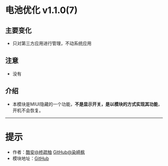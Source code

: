 # 电池优化 v1.1.0(7)

## 主要变化

- 只对第三方应用进行管理，不动系统应用

## 注意

- 没有

## 介绍

- 本模块是MIUI隐藏的一个功能，**不是显示开关，是以模块的方式实现其功能**，开机不会恢复。

---

# 提示

- 作者：[酷安@柊疏柚](http://www.coolapk.com/u/11696005) [GitHub@染崎枫](https://github.com/SomesakiKaede)
- 模块地址：[GitHub](https://github.com/SomesakiKaede/BATTERYOPT)
